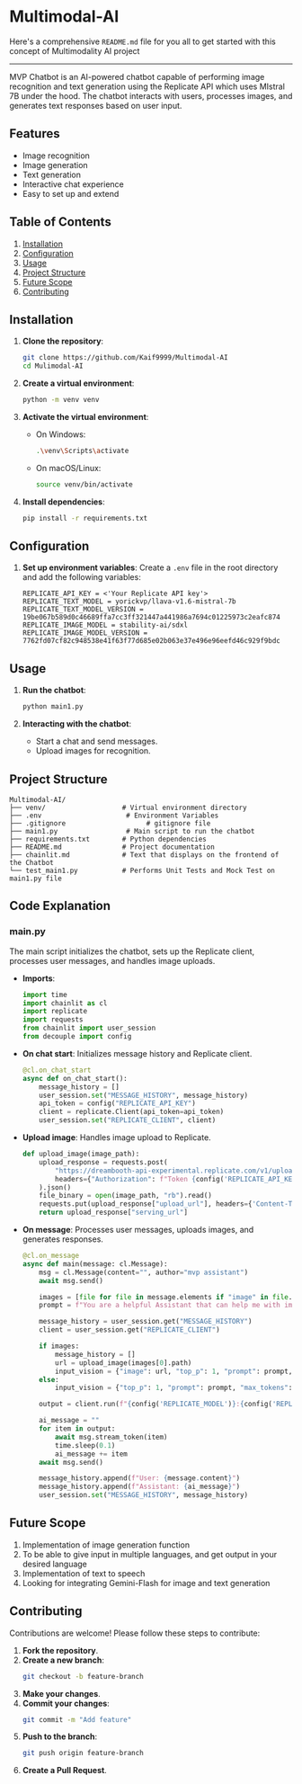 # Multimodal-AI

Here's a comprehensive `README.md` file for you all to get started with this concept of Multimodality AI project

---

MVP Chatbot is an AI-powered chatbot capable of performing image recognition and text generation using the Replicate API which uses MIstral 7B under the hood. The chatbot interacts with users, processes images, and generates text responses based on user input.

## Features

- Image recognition
- Image generation
- Text generation
- Interactive chat experience
- Easy to set up and extend

## Table of Contents

1. [Installation](#installation)
2. [Configuration](#configuration)
3. [Usage](#usage)
4. [Project Structure](#project-structure)
5. [Future Scope](#future-scope)
6. [Contributing](#contributing)

## Installation

1. **Clone the repository**:
    ```bash
    git clone https://github.com/Kaif9999/Multimodal-AI
    cd Mulimodal-AI
    ```

2. **Create a virtual environment**:
    ```bash
    python -m venv venv
    ```

3. **Activate the virtual environment**:
    - On Windows:
        ```bash
        .\venv\Scripts\activate
        ```
    - On macOS/Linux:
        ```bash
        source venv/bin/activate
        ```

4. **Install dependencies**:
    ```bash
    pip install -r requirements.txt
    ```

## Configuration

1. **Set up environment variables**:
    Create a `.env` file in the root directory and add the following variables:
    ```env
    REPLICATE_API_KEY = <'Your Replicate API key'>
    REPLICATE_TEXT_MODEL = yorickvp/llava-v1.6-mistral-7b
    REPLICATE_TEXT_MODEL_VERSION = 19be067b589d0c46689ffa7cc3ff321447a441986a7694c01225973c2eafc874
    REPLICATE_IMAGE_MODEL = stability-ai/sdxl
    REPLICATE_IMAGE_MODEL_VERSION = 7762fd07cf82c948538e41f63f77d685e02b063e37e496e96eefd46c929f9bdc
    ```

## Usage

1. **Run the chatbot**:
    ```bash
    python main1.py
    ```

2. **Interacting with the chatbot**:
    - Start a chat and send messages.
    - Upload images for recognition.

## Project Structure

```plaintext
Multimodal-AI/
├── venv/                   # Virtual environment directory
├── .env                     # Environment Variables
├── .gitignore                    # gitignore file
├── main1.py                 # Main script to run the chatbot
├── requirements.txt        # Python dependencies
├── README.md               # Project documentation
├── chainlit.md             # Text that displays on the frontend of the Chatbot
└── test_main1.py           # Performs Unit Tests and Mock Test on main1.py file
```

## Code Explanation

### main.py

The main script initializes the chatbot, sets up the Replicate client, processes user messages, and handles image uploads.

- **Imports**:
    ```python
    import time
    import chainlit as cl
    import replicate
    import requests
    from chainlit import user_session
    from decouple import config
    ```

- **On chat start**:
    Initializes message history and Replicate client.
    ```python
    @cl.on_chat_start
    async def on_chat_start():
        message_history = []
        user_session.set("MESSAGE_HISTORY", message_history)
        api_token = config("REPLICATE_API_KEY")
        client = replicate.Client(api_token=api_token)
        user_session.set("REPLICATE_CLIENT", client)
    ```

- **Upload image**:
    Handles image upload to Replicate.
    ```python
    def upload_image(image_path):
        upload_response = requests.post(
            "https://dreambooth-api-experimental.replicate.com/v1/upload/filename.png",
            headers={"Authorization": f"Token {config('REPLICATE_API_KEY')}"}
        ).json()
        file_binary = open(image_path, "rb").read()
        requests.put(upload_response["upload_url"], headers={'Content-Type': 'image/png'}, data=file_binary)
        return upload_response["serving_url"]
    ```

- **On message**:
    Processes user messages, uploads images, and generates responses.
    ```python
    @cl.on_message
    async def main(message: cl.Message):
        msg = cl.Message(content="", author="mvp assistant")
        await msg.send()

        images = [file for file in message.elements if "image" in file.mime]
        prompt = f"You are a helpful Assistant that can help me with image recognition and text generation.\n\nPrompt: {message.content}"

        message_history = user_session.get("MESSAGE_HISTORY")
        client = user_session.get("REPLICATE_CLIENT")

        if images:
            message_history = []
            url = upload_image(images[0].path)
            input_vision = {"image": url, "top_p": 1, "prompt": prompt, "max_tokens": 1024, "temperature": 0.6}
        else:
            input_vision = {"top_p": 1, "prompt": prompt, "max_tokens": 1024, "temperature": 0.5, "history": message_history}

        output = client.run(f"{config('REPLICATE_MODEL')}:{config('REPLICATE_MODEL_VERSION')}", input=input_vision)

        ai_message = ""
        for item in output:
            await msg.stream_token(item)
            time.sleep(0.1)
            ai_message += item
        await msg.send()

        message_history.append(f"User: {message.content}")
        message_history.append(f"Assistant: {ai_message}")
        user_session.set("MESSAGE_HISTORY", message_history)
    ```

## Future Scope 
1. Implementation of image generation function
2. To be able to give input in multiple languages, and get output in your desired language
3. Implementation of text to speech
4. Looking for integrating Gemini-Flash for image and text generation

## Contributing

Contributions are welcome! Please follow these steps to contribute:

1. **Fork the repository**.
2. **Create a new branch**:
    ```bash
    git checkout -b feature-branch
    ```
3. **Make your changes**.
4. **Commit your changes**:
    ```bash
    git commit -m "Add feature"
    ```
5. **Push to the branch**:
    ```bash
    git push origin feature-branch
    ```
6. **Create a Pull Request**.

